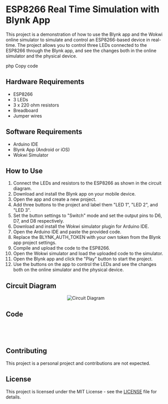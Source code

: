 <!DOCTYPE html>
<html>
<head>
	<title>ESP8266 Real Time Simulation with Blynk App</title>
</head>
<body>
	<h1>ESP8266 Real Time Simulation with Blynk App</h1>
	<p>This project is a demonstration of how to use the Blynk app and the Wokwi online simulator to simulate and control an ESP8266-based device in real-time. The project allows you to control three LEDs connected to the ESP8266 through the Blynk app, and see the changes both in the online simulator and the physical device.</p>
php
Copy code
<h2>Hardware Requirements</h2>
<ul>
	<li>ESP8266</li>
	<li>3 LEDs</li>
	<li>3 x 220 ohm resistors</li>
	<li>Breadboard</li>
	<li>Jumper wires</li>
</ul>

<h2>Software Requirements</h2>
<ul>
	<li>Arduino IDE</li>
	<li>Blynk App (Android or iOS)</li>
	<li>Wokwi Simulator</li>
</ul>

<h2>How to Use</h2>
<ol>
	<li>Connect the LEDs and resistors to the ESP8266 as shown in the circuit diagram.</li>
	<li>Download and install the Blynk app on your mobile device.</li>
	<li>Open the app and create a new project.</li>
	<li>Add three buttons to the project and label them "LED 1", "LED 2", and "LED 3".</li>
	<li>Set the button settings to "Switch" mode and set the output pins to D6, D7, and D8 respectively.</li>
	<li>Download and install the Wokwi simulator plugin for Arduino IDE.</li>
	<li>Open the Arduino IDE and paste the provided code.</li>
	<li>Replace the BLYNK_AUTH_TOKEN with your own token from the Blynk app project settings.</li>
	<li>Compile and upload the code to the ESP8266.</li>
	<li>Open the Wokwi simulator and load the uploaded code to the simulator.</li>
	<li>Open the Blynk app and click the "Play" button to start the project.</li>
	<li>Use the buttons on the app to control the LEDs and see the changes both on the online simulator and the physical device.</li>
</ol>

<h2>Circuit Diagram</h2>
<p align="center">
	<img src="https://drive.google.com/uc?id=1cih0V0p-l1XZLlJjE1Ug7VjbSGwOyB7V" alt="Circuit Diagram">
</p>

<h2>Code</h2>
<pre>
	<code>
		<!-- Insert the code here -->
	</code>
</pre>

<h2>Contributing</h2>
<p>This project is a personal project and contributions are not expected.</p>

<h2>License</h2>
<p>This project is licensed under the MIT License - see the <a href="LICENSE">LICENSE</a> file for details.</p>
</body>
</html>
